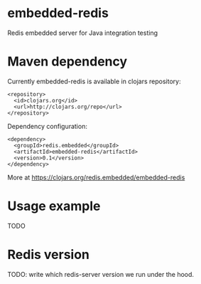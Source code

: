embedded-redis
==============

Redis embedded server for Java integration testing


Maven dependency
==============

Currently embedded-redis is available in clojars repository:
```
<repository>
  <id>clojars.org</id>
  <url>http://clojars.org/repo</url>
</repository>
```

Dependency configuration:
```
<dependency>
  <groupId>redis.embedded</groupId>
  <artifactId>embedded-redis</artifactId>
  <version>0.1</version>
</dependency>
```
More at https://clojars.org/redis.embedded/embedded-redis

Usage example
==============

TODO


Redis version
==============

TODO: write which redis-server version we run under the hood.
